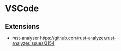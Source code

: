 # VSCode

## Extensions

  * rust-analyser
    https://github.com/rust-analyzer/rust-analyzer/issues/3154
